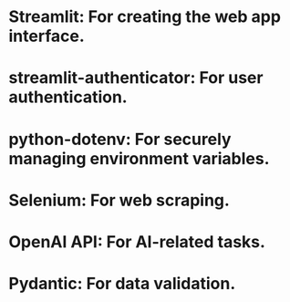 # Streamlit: For creating the web app interface.
# streamlit-authenticator: For user authentication.
# python-dotenv: For securely managing environment variables.
# Selenium: For web scraping.
# OpenAI API: For AI-related tasks.
# Pydantic: For data validation.
